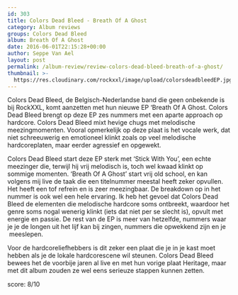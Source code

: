 ```yaml
---
id: 303
title: Colors Dead Bleed - Breath Of A Ghost
category: Album reviews
groups: Colors Dead Bleed
album: Breath Of A Ghost
date: 2016-06-01T22:15:28+00:00
author: Seppe Van Ael
layout: post
permalink: /album-review/review-colors-dead-bleed-breath-of-a-ghost/
thumbnail: >-
  https://res.cloudinary.com/rockxxl/image/upload/colorsdeadbleedEP.jpg
---
```

Colors Dead Bleed, de Belgisch-Nederlandse band die geen onbekende is bij RockXXL, komt aanzetten met hun nieuwe EP ‘Breath Of A Ghost. Colors Dead Bleed brengt op deze EP zes nummers met een aparte approach op hardcore. Colors Dead Bleed mixt hevige chugs met melodische meezingmomenten. Vooral opmerkelijk op deze plaat is het vocale werk, dat niet schreeuwerig en emotioneel klinkt zoals op veel melodische hardcoreplaten, maar eerder agressief en opgewekt.

Colors Dead Bleed start deze EP sterk met ‘Stick With You’, een echte meezinger die, terwijl hij vrij melodisch is, toch wel kwaad klinkt op sommige momenten. ‘Breath Of A Ghost’ start vrij old school, en kan volgens mij live de taak die een titelnummer meestal heeft zeker opvullen. Het heeft een tof refrein en is zeer meezingbaar. De breakdown op in het nummer is ook wel een hele ervaring. Ik heb het gevoel dat Colors Dead Bleed de elementen die melodische hardcore soms ontbreekt, waardoor het genre soms nogal wenerig klinkt (iets dat niet per se slecht is), opvult met energie en passie. De rest van de EP is meer van hetzelfde, nummers waar je je de longen uit het lijf kan bij zingen, nummers die opwekkend zijn en je  meeslepen.

Voor de hardcoreliefhebbers is dit zeker een plaat die je in je kast moet hebben als je de lokale hardcorescene wil steunen. Colors Dead Bleed bewees het de voorbije jaren al live en met hun vorige plaat Heritage, maar met dit album zouden ze wel eens serieuze stappen kunnen zetten.

score: 8/10
